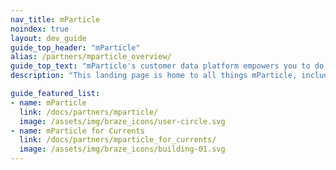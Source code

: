 ```yaml
---
nav_title: mParticle
noindex: true
layout: dev_guide
guide_top_header: "mParticle"
alias: /partners/mparticle_overview/
guide_top_text: "mParticle's customer data platform empowers you to do more with your data. Sophisticated marketers use mParticle to orchestrate data across their entire growth stack, enabling them to win in key moments of the customer journey."
description: "This landing page is home to all things mParticle, including integration guidance and mParticle for Currents."

guide_featured_list:
- name: mParticle
  link: /docs/partners/mparticle/
  image: /assets/img/braze_icons/user-circle.svg
- name: mParticle for Currents
  link: /docs/partners/mparticle_for_currents/
  image: /assets/img/braze_icons/building-01.svg
---
```

<br> 